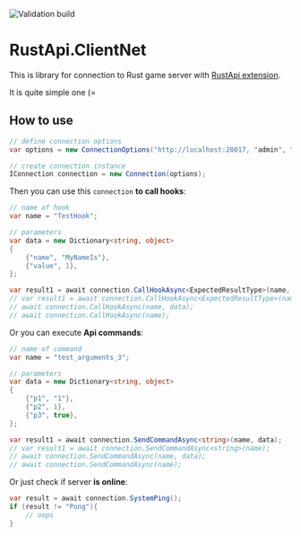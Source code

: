 ![Validation build](https://github.com/NickRimmer/RustApi.ClientNet/workflows/Validation%20build/badge.svg?branch=master)

# RustApi.ClientNet
This is library for connection to Rust game server with [RustApi extension](https://github.com/NickRimmer/RustApi).

It is quite simple one (=

## How to use
```C#
// define connection options
var options = new ConnectionOptions("http://localhost:28017, "admin", "secret1");

// create connection instance
IConnection connection = new Connection(options);
```

Then you can use this `connection` **to call hooks**:

```C#
// name of hook
var name = "TestHook";

// parameters
var data = new Dictionary<string, object>
{
    {"name", "MyNameIs"},
    {"value", 1},
};

var result1 = await connection.CallHookAsync<ExpectedResultType>(name, data);
// var result1 = await connection.CallHookAsync<ExpectedResultType>(name);
// await connection.CallHookAsync(name, data);
// await connection.CallHookAsync(name);
```

Or you can execute **Api commands**:
```C#
// name of command
var name = "test_arguments_3";

// parameters
var data = new Dictionary<string, object>
{
    {"p1", "1"},
    {"p2", 1},
    {"p3", true},
};

var result1 = await connection.SendCommandAsync<string>(name, data);
// var result1 = await connection.SendCommandAsync<string>(name);
// await connection.SendCommandAsync(name, data);
// await connection.SendCommandAsync(name);
```

Or just check if server **is online**:
```C#
var result = await connection.SystemPing();
if (result != "Pong"){
    // oops
}
```